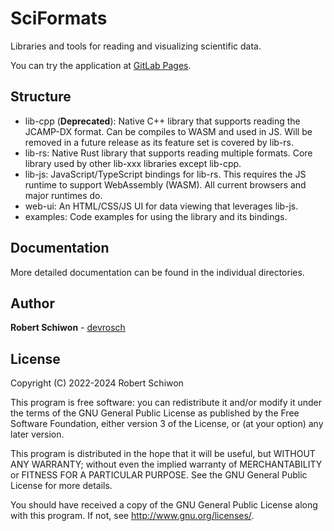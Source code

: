 # SciFormats

Libraries and tools for reading and visualizing scientific data.

You can try the application at [GitLab Pages](https://devrosch.gitlab.io/sf/index.html).

## Structure

- lib-cpp (**Deprecated**): Native C++ library that supports reading the JCAMP-DX format. Can be compiles to WASM and used in JS. Will be removed in a future release as its feature set is covered by lib-rs.
- lib-rs: Native Rust library that supports reading multiple formats. Core library used by other lib-xxx libraries except lib-cpp.
- lib-js: JavaScript/TypeScript bindings for lib-rs. This requires the JS runtime to support WebAssembly (WASM). All current browsers and major runtimes do.
- web-ui: An HTML/CSS/JS UI for data viewing that leverages lib-js.
- examples: Code examples for using the library and its bindings.

## Documentation

More detailed documentation can be found in the individual directories.

## Author

**Robert Schiwon** - [devrosch](https://gitlab.com/devrosch)

## License

Copyright (C) 2022-2024 Robert Schiwon

This program is free software: you can redistribute it and/or modify it under the terms of the GNU General Public License as published by the Free Software Foundation, either version 3 of the License, or (at your option) any later version.

This program is distributed in the hope that it will be useful, but WITHOUT ANY WARRANTY; without even the implied warranty of MERCHANTABILITY or FITNESS FOR A PARTICULAR PURPOSE. See the GNU General Public License for more details.

You should have received a copy of the GNU General Public License along with this program. If not, see <http://www.gnu.org/licenses/>.
